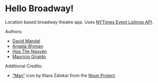 # Hello Broadway!
Location based broadway theatre app. Uses [NYTimes Event Listings API](http://developer.nytimes.com/docs/events_api).

Authors:
- [David Mandel](https://github.com/mandeldl)
- [Angela Wyman](https://github.com/angelawyman)
- [Hoa The Nguyen](https://github.com/hoathenguyen85)
- [Mauricio Giraldo](https://github.com/mgiraldo)

Additional Credits:

- [“Man”](https://thenounproject.com/term/man/14741/) icon by Klara Zalokar from the [Noun Project](https://thenounproject.com).
